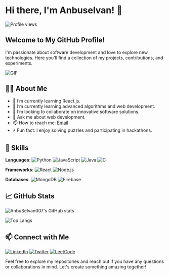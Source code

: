 # Hi there, I'm Anbuselvan! 👋

![Profile views](https://komarev.com/ghpvc/?username=AnbuSelvan007&style=flat-square&color=blue)

## Welcome to My GitHub Profile!
I'm passionate about software development and love to explore new technologies. Here you'll find a collection of my projects, contributions, and experiments.

![GIF](https://media.giphy.com/media/13HgwGsXF0aiGY/giphy.gif)

## 👨‍💻 About Me
- 🔭 I’m currently learning React.js.
- 🌱 I’m currently learning advanced algorithms and web development.
- 👯 I’m looking to collaborate on innovative software solutions.
- 💬 Ask me about web development.
- 📫 How to reach me: [Email](mailto:your-email@example.com)
- ⚡ Fun fact: I enjoy solving puzzles and participating in hackathons.

## 🚀 Skills
**Languages**:
![Python](https://img.shields.io/badge/-Python-000000?style=flat&logo=python)
![JavaScript](https://img.shields.io/badge/-JavaScript-000000?style=flat&logo=javascript)
![Java](https://img.shields.io/badge/-Java-000000?style=flat&logo=java)
![C](https://img.shields.io/badge/-C-000000?style=flat&logo=c)

**Frameworks**:
![React](https://img.shields.io/badge/-React-000000?style=flat&logo=react)
![Node.js](https://img.shields.io/badge/-Node.js-000000?style=flat&logo=node.js)

**Databases**:
![MongoDB](https://img.shields.io/badge/-MongoDB-000000?style=flat&logo=mongodb)
![Firebase](https://img.shields.io/badge/-Firebase-000000?style=flat&logo=firebase)

## 📈 GitHub Stats
![AnbuSelvan007's GitHub stats](https://github-readme-stats.vercel.app/api?username=AnbuSelvan007&show_icons=true&theme=radical)

![Top Langs](https://github-readme-stats.vercel.app/api/top-langs/?username=AnbuSelvan007&layout=compact&theme=radical)

## 📫 Connect with Me
[![LinkedIn](https://img.shields.io/badge/-LinkedIn-000000?style=flat&logo=linkedin)](https://linkedin.com/in/yourprofile)
[![Twitter](https://img.shields.io/badge/-Twitter-000000?style=flat&logo=twitter)](https://twitter.com/yourprofile)
[![LeetCode](https://img.shields.io/badge/-LeetCode-000000?style=flat&logo=leetcode)](https://leetcode.com/yourprofile)

Feel free to explore my repositories and reach out if you have any questions or collaborations in mind. Let's create something amazing together!
